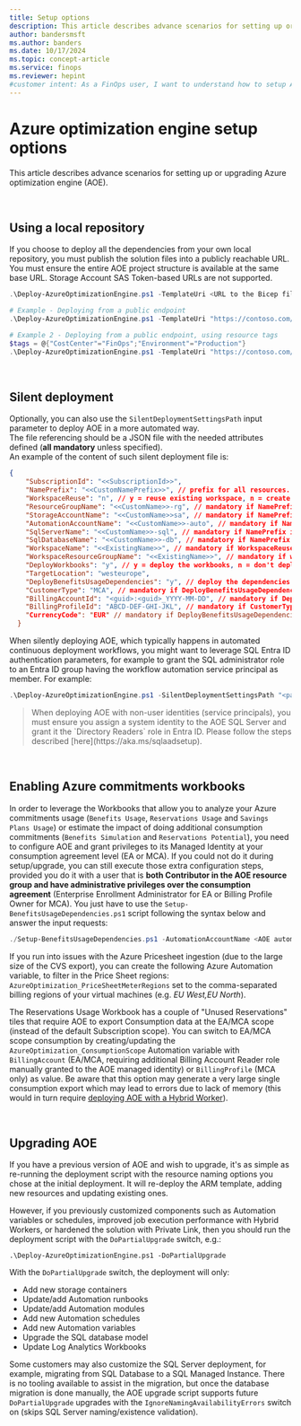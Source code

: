 ```yaml
---
title: Setup options
description: This article describes advance scenarios for setting up or upgrading Azure optimization engine (AOE).
author: bandersmsft
ms.author: banders
ms.date: 10/17/2024
ms.topic: concept-article
ms.service: finops
ms.reviewer: hepint
#customer intent: As a FinOps user, I want to understand how to setup Azure optimization engine (AOE).
---
```


<!-- markdownlint-disable-next-line MD025 -->
# Azure optimization engine setup options

This article describes advance scenarios for setting up or upgrading Azure optimization engine (AOE).

<br>

## Using a local repository

If you choose to deploy all the dependencies from your own local repository, you must publish the solution files into a publicly reachable URL. You must ensure the entire AOE project structure is available at the same base URL. Storage Account SAS Token-based URLs are not supported.

```powershell
.\Deploy-AzureOptimizationEngine.ps1 -TemplateUri <URL to the Bicep file (e.g., https://contoso.com/azuredeploy.bicep)> [-AzureEnvironment <AzureUSGovernment|AzureGermanCloud|AzureCloud>]

# Example - Deploying from a public endpoint
.\Deploy-AzureOptimizationEngine.ps1 -TemplateUri "https://contoso.com/azuredeploy.bicep"

# Example 2 - Deploying from a public endpoint, using resource tags
$tags = @{"CostCenter"="FinOps";"Environment"="Production"}
.\Deploy-AzureOptimizationEngine.ps1 -TemplateUri "https://contoso.com/azuredeploy.bicep" -ResourceTags $tags
```

<br>

## Silent deployment

Optionally, you can also use the `SilentDeploymentSettingsPath` input parameter to deploy AOE in a more automated way.  
The file referencing should be a JSON file with the needed attributes defined (**all mandatory** unless specified).  
An example of the content of such silent deployment file is:

```json
{
    "SubscriptionId": "<<SubscriptionId>>",
    "NamePrefix": "<<CustomNamePrefix>>", // prefix for all resources. Fill in 'EmptyNamePrefix' to specify the resource names
    "WorkspaceReuse": "n", // y = reuse existing workspace, n = create new workspace
    "ResourceGroupName": "<<CustomName>>-rg", // mandatory if NamePrefix is set to 'EmptyNamePrefix'
    "StorageAccountName": "<<CustomName>>sa", // mandatory if NamePrefix is set to 'EmptyNamePrefix'
    "AutomationAccountName": "<<CustomName>>-auto", // mandatory if NamePrefix is set to 'EmptyNamePrefix'
    "SqlServerName": "<<CustomName>>-sql", // mandatory if NamePrefix is set to 'EmptyNamePrefix'
    "SqlDatabaseName": "<<CustomName>>-db", // mandatory if NamePrefix is set to 'EmptyNamePrefix'
    "WorkspaceName": "<<ExistingName>>", // mandatory if WorkspaceReuse is set to 'n'
    "WorkspaceResourceGroupName": "<<ExistingName>>", // mandatory if workspaceReuse is set to 'n'
    "DeployWorkbooks": "y", // y = deploy the workbooks, n = don't deploy the workbooks
    "TargetLocation": "westeurope",
    "DeployBenefitsUsageDependencies": "y", // deploy the dependencies for the Azure commitments workbooks (EA/MCA customers only + agreement administrator role required)
    "CustomerType": "MCA", // mandatory if DeployBenefitsUsageDependencies is set to 'y', MCA/EA
    "BillingAccountId": "<guid>:<guid>_YYYY-MM-DD", // mandatory if DeployBenefitsUsageDependencies is set to 'y', MCA or EA Billing Account ID
    "BillingProfileId": "ABCD-DEF-GHI-JKL", // mandatory if CustomerType is set to 'MCA"
    "CurrencyCode": "EUR" // mandatory if DeployBenefitsUsageDependencies is set to 'y'
  } 
```

When silently deploying AOE, which typically happens in automated continuous deployment workflows, you might want to leverage SQL Entra ID authentication
parameters, for example to grant the SQL administrator role to an Entra ID group having the workflow automation service principal as member. For example:

```powershell
.\Deploy-AzureOptimizationEngine.ps1 -SilentDeploymentSettingsPath "<path to deployment settings file>" -SqlAdminPrincipalType Group -SqlAdminPrincipalName "<Group Name>" -SqlAdminPrincipalObjectId "<Group Object GUID>"
```

<blockquote class="note" markdown="1">
  When deploying AOE with non-user identities (service principals), you must ensure you assign a system identity to the AOE SQL Server and grant it the `Directory Readers` role in Entra ID. Please follow the steps described [here](https://aka.ms/sqlaadsetup).
</blockquote>

<br>

## Enabling Azure commitments workbooks

In order to leverage the Workbooks that allow you to analyze your Azure commitments usage (`Benefits Usage`, `Reservations Usage` and `Savings Plans Usage`) or estimate the impact of doing additional consumption commitments (`Benefits Simulation` and `Reservations Potential`), you need to configure AOE and grant privileges to its Managed Identity at your consumption agreement level (EA or MCA). If you could not do it during setup/upgrade, you can still execute those extra configuration steps, provided you do it with a user that is **both Contributor in the AOE resource group and have administrative privileges over the consumption agreement** (Enterprise Enrollment Administrator for EA or Billing Profile Owner for MCA). You just have to use the `Setup-BenefitsUsageDependencies.ps1` script following the syntax below and answer the input requests:

```powershell
./Setup-BenefitsUsageDependencies.ps1 -AutomationAccountName <AOE automation account> -ResourceGroupName <AOE resource group> [-AzureEnvironment <AzureUSGovernment|AzureGermanCloud|AzureCloud>]
```

If you run into issues with the Azure Pricesheet ingestion (due to the large size of the CVS export), you can create the following Azure Automation variable, to filter in the Price Sheet regions: `AzureOptimization_PriceSheetMeterRegions` set to the comma-separated billing regions of your virtual machines (e.g. *EU West,EU North*).

The Reservations Usage Workbook has a couple of "Unused Reservations" tiles that require AOE to export Consumption data at the EA/MCA scope (instead of the default Subscription scope). You can switch to EA/MCA scope consumption by creating/updating the `AzureOptimization_ConsumptionScope` Automation variable with `BillingAccount` (EA/MCA, requiring additional Billing Account Reader role manually granted to the AOE managed identity) or `BillingProfile` (MCA only) as value. Be aware that this option may generate a very large single consumption export which may lead to errors due to lack of memory (this would in turn require [deploying AOE with a Hybrid Worker](./customize.md#-scale-aoe-runbooks-with-hybrid-worker)).

<br>

## Upgrading AOE

If you have a previous version of AOE and wish to upgrade, it's as simple as re-running the deployment script with the resource naming options you chose at the initial deployment. It will re-deploy the ARM template, adding new resources and updating existing ones.

However, if you previously customized components such as Automation variables or schedules, improved job execution performance with Hybrid Workers, or hardened the solution with Private Link, then you should run the deployment script with the `DoPartialUpgrade` switch, e.g.:

`.\Deploy-AzureOptimizationEngine.ps1 -DoPartialUpgrade`

With the `DoPartialUpgrade` switch, the deployment will only:

* Add new storage containers
* Update/add Automation runbooks
* Update/add Automation modules
* Add new Automation schedules
* Add new Automation variables
* Upgrade the SQL database model
* Update Log Analytics Workbooks

Some customers may also customize the SQL Server deployment, for example, migrating from SQL Database to a SQL Managed Instance. There is no tooling available to assist in the migration, but once the database migration is done manually, the AOE upgrade script supports future `DoPartialUpgrade` upgrades with the `IgnoreNamingAvailabilityErrors` switch on (skips SQL Server naming/existence validation).

<br>

